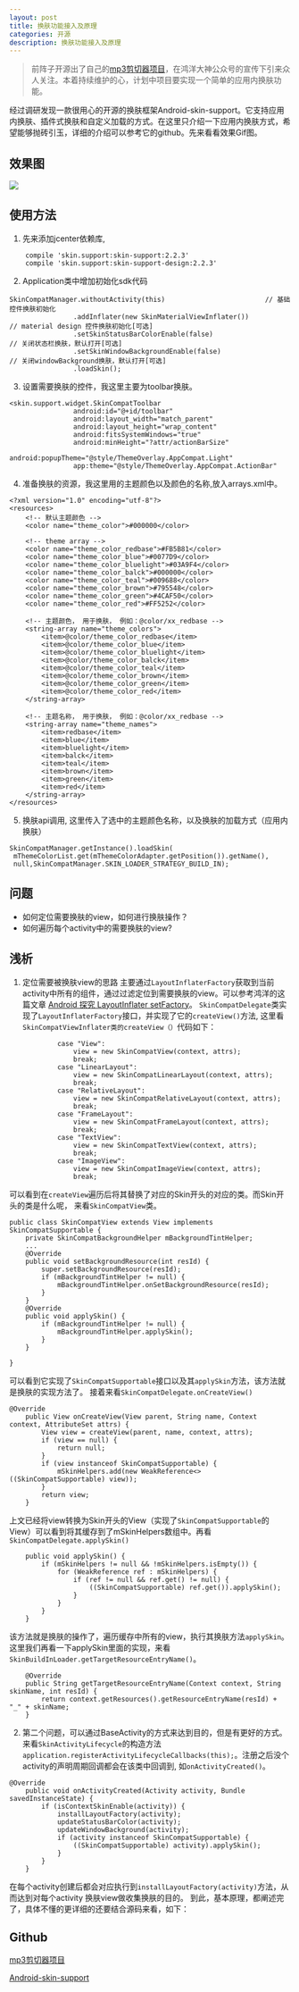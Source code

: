 ```yaml
---
layout: post
title: 换肤功能接入及原理
categories: 开源
description: 换肤功能接入及原理
---
```


>前阵子开源出了自己的[mp3剪切器项目](https://juejin.im/post/5a324f3f5188253da72e7956)，在鸿洋大神公众号的宣传下引来众人关注。本着持续维护的心，计划中项目要实现一个简单的应用内换肤功能。

经过调研发现一款很用心的开源的换肤框架Android-skin-support。它支持应用内换肤、插件式换肤和自定义加载的方式。在这里只介绍一下应用内换肤方式，希望能够抛砖引玉，详细的介绍可以参考它的github。先来看看效果Gif图。

## 效果图

![](https://user-gold-cdn.xitu.io/2018/1/11/160e578ebdfae8fa?w=480&h=800&f=gif&s=1633807)

## 使用方法
1. 先来添加jcenter依赖库, 
```
    compile 'skin.support:skin-support:2.2.3'                   
    compile 'skin.support:skin-support-design:2.2.3'  
```
2. Application类中增加初始化sdk代码
```
SkinCompatManager.withoutActivity(this)                         // 基础控件换肤初始化
                .addInflater(new SkinMaterialViewInflater())            // material design 控件换肤初始化[可选]
                .setSkinStatusBarColorEnable(false)                     // 关闭状态栏换肤，默认打开[可选]
                .setSkinWindowBackgroundEnable(false)                   // 关闭windowBackground换肤，默认打开[可选]
                .loadSkin();
```
3. 设置需要换肤的控件，我这里主要为toolbar换肤。
```
<skin.support.widget.SkinCompatToolbar
                android:id="@+id/toolbar"
                android:layout_width="match_parent"
                android:layout_height="wrap_content"
                android:fitsSystemWindows="true"
                android:minHeight="?attr/actionBarSize"
                android:popupTheme="@style/ThemeOverlay.AppCompat.Light"
                app:theme="@style/ThemeOverlay.AppCompat.ActionBar"
```
4. 准备换肤的资源，我这里用的主题颜色以及颜色的名称,放入arrays.xml中。
```
<?xml version="1.0" encoding="utf-8"?>
<resources>
    <!-- 默认主题颜色 -->
    <color name="theme_color">#000000</color>

    <!-- theme array -->
    <color name="theme_color_redbase">#FB5B81</color>
    <color name="theme_color_blue">#0077D9</color>
    <color name="theme_color_bluelight">#03A9F4</color>
    <color name="theme_color_balck">#000000</color>
    <color name="theme_color_teal">#009688</color>
    <color name="theme_color_brown">#795548</color>
    <color name="theme_color_green">#4CAF50</color>
    <color name="theme_color_red">#FF5252</color>

    <!-- 主题颜色， 用于换肤， 例如：@color/xx_redbase -->
    <string-array name="theme_colors">
        <item>@color/theme_color_redbase</item>
        <item>@color/theme_color_blue</item>
        <item>@color/theme_color_bluelight</item>
        <item>@color/theme_color_balck</item>
        <item>@color/theme_color_teal</item>
        <item>@color/theme_color_brown</item>
        <item>@color/theme_color_green</item>
        <item>@color/theme_color_red</item>
    </string-array>

    <!-- 主题名称， 用于换肤， 例如：@color/xx_redbase -->
    <string-array name="theme_names">
        <item>redbase</item>
        <item>blue</item>
        <item>bluelight</item>
        <item>balck</item>
        <item>teal</item>
        <item>brown</item>
        <item>green</item>
        <item>red</item>
    </string-array>
</resources>

```

5. 换肤api调用, 这里传入了选中的主题颜色名称，以及换肤的加载方式（应用内换肤）
```
SkinCompatManager.getInstance().loadSkin(
 mThemeColorList.get(mThemeColorAdapter.getPosition()).getName(),
 null,SkinCompatManager.SKIN_LOADER_STRATEGY_BUILD_IN);
```

## 问题
- 如何定位需要换肤的view，如何进行换肤操作？
- 如何遍历每个activity中的需要换肤的view?

## 浅析
1. 定位需要被换肤view的思路 主要通过`LayoutInflaterFactory`获取到当前activity中所有的组件，通过过滤定位到需要换肤的view。可以参考鸿洋的这篇文章 [Android 探究 LayoutInflater setFactory](http://blog.csdn.net/lmj623565791/article/details/51503977)。
  `SkinCompatDelegate`类实现了`LayoutInflaterFactory`接口，并实现了它的`createView()`方法, 这里看`SkinCompatViewInflater类的createView（）`代码如下：
```
            case "View":
                view = new SkinCompatView(context, attrs);
                break;
            case "LinearLayout":
                view = new SkinCompatLinearLayout(context, attrs);
                break;
            case "RelativeLayout":
                view = new SkinCompatRelativeLayout(context, attrs);
                break;
            case "FrameLayout":
                view = new SkinCompatFrameLayout(context, attrs);
                break;
            case "TextView":
                view = new SkinCompatTextView(context, attrs);
                break;
            case "ImageView":
                view = new SkinCompatImageView(context, attrs);
                break;
```
可以看到在`createView`遍历后将其替换了对应的Skin开头的对应的类。而Skin开头的类是什么呢， 来看`SkinCompatView`类。
```
public class SkinCompatView extends View implements SkinCompatSupportable {
    private SkinCompatBackgroundHelper mBackgroundTintHelper;
    ...
    @Override
    public void setBackgroundResource(int resId) {
        super.setBackgroundResource(resId);
        if (mBackgroundTintHelper != null) {
            mBackgroundTintHelper.onSetBackgroundResource(resId);
        }
    }
    @Override
    public void applySkin() {
        if (mBackgroundTintHelper != null) {
            mBackgroundTintHelper.applySkin();
        }
    }

}
```
可以看到它实现了`SkinCompatSupportable`接口以及其`applySkin`方法，该方法就是换肤的实现方法了。
接着来看`SkinCompatDelegate.onCreateView()`
```
@Override
    public View onCreateView(View parent, String name, Context context, AttributeSet attrs) {
        View view = createView(parent, name, context, attrs);
        if (view == null) {
            return null;
        }
        if (view instanceof SkinCompatSupportable) { 
            mSkinHelpers.add(new WeakReference<>((SkinCompatSupportable) view));
        }
        return view;
    }
```
上文已经将view转换为Skin开头的View（实现了`SkinCompatSupportable`的View）可以看到将其缓存到了mSkinHelpers数组中。再看`SkinCompatDelegate.applySkin()`
```
    public void applySkin() {
        if (mSkinHelpers != null && !mSkinHelpers.isEmpty()) {
            for (WeakReference ref : mSkinHelpers) {
                if (ref != null && ref.get() != null) {
                    ((SkinCompatSupportable) ref.get()).applySkin();
                }
            }
        }
    }
```
该方法就是换肤的操作了，遍历缓存中所有的view，执行其换肤方法`applySkin`。这里我们再看一下applySkin里面的实现，来看`SkinBuildInLoader.getTargetResourceEntryName()`。
```
    @Override
    public String getTargetResourceEntryName(Context context, String skinName, int resId) {
        return context.getResources().getResourceEntryName(resId) + "_" + skinName;
    }
```

2. 第二个问题，可以通过BaseActivity的方式来达到目的，但是有更好的方式。来看`SkinActivityLifecycle`的构造方法`application.registerActivityLifecycleCallbacks(this);`。注册之后没个activity的声明周期回调都会在该类中回调到, 如`onActivityCreated()`。
```
@Override
    public void onActivityCreated(Activity activity, Bundle savedInstanceState) {
        if (isContextSkinEnable(activity)) {
            installLayoutFactory(activity);
            updateStatusBarColor(activity);
            updateWindowBackground(activity);
            if (activity instanceof SkinCompatSupportable) {
                ((SkinCompatSupportable) activity).applySkin();
            }
        }
    }
```
在每个activity创建后都会对应执行到`installLayoutFactory(activity)`方法，从而达到对每个activity 换肤view做收集换肤的目的。
到此，基本原理，都阐述完了，具体不懂的更详细的还要结合源码来看，如下：

## Github
[mp3剪切器项目](https://juejin.im/post/5a324f3f5188253da72e7956)

[Android-skin-support](https://github.com/ximsfei/Android-skin-support)